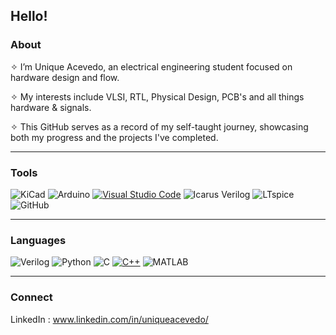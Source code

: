 ## Hello!

### About

✧ I’m Unique Acevedo, an electrical engineering student focused on hardware design and flow.

✧ My interests include VLSI, RTL, Physical Design, PCB's and all things hardware & signals.

✧ This GitHub serves as a record of my self-taught journey, showcasing both my progress and the projects I've completed.

---

### **Tools**

![KiCad](https://img.shields.io/badge/-KiCad-blue?style=flat&logo=kicad)
![Arduino](https://img.shields.io/badge/-Arduino-00979D?style=flat&logo=arduino&logoColor=white)
[![Visual Studio Code](https://custom-icon-badges.demolab.com/badge/Visual%20Studio%20Code-0078d7.svg?logo=vsc&logoColor=white)](#)
![Icarus Verilog](https://img.shields.io/badge/Icarus%20Verilog-FFA500?style=flat)
![LTspice](https://img.shields.io/badge/LTspice-CC0000?style=flat)
![GitHub](https://img.shields.io/badge/GitHub-181717?style=flat&logo=github&logoColor=white)



---

 ### Languages
 
 ![Verilog](https://img.shields.io/badge/-Verilog-777BB4?style=flat)
 ![Python](https://img.shields.io/badge/-Python-3776AB?style=flat&logo=python)
 ![C](https://img.shields.io/badge/-C-00599C?style=flat&logo=c)
 [![C++](https://img.shields.io/badge/C++-%2300599C.svg?logo=c%2B%2B&logoColor=white)](#)
 ![MATLAB](https://img.shields.io/badge/MATLAB-0076A8?style=flat&logo=Mathworks&logoColor=white)


---

### Connect

LinkedIn : www.linkedin.com/in/uniqueacevedo/
